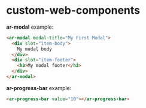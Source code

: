 # custom-web-components 

**ar-modal** example:

```html
<ar-modal modal-title="My First Modal">
  <div slot="item-body">
    My modal body
  </div>
  <div slot="item-footer">
    <h3>My modal footer</h3>
  </div>
</ar-modal>
```

**ar-progress-bar** example:

```html
<ar-progress-bar value="10"></ar-progress-bar>
```